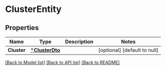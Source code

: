 # ClusterEntity

## Properties
Name | Type | Description | Notes
------------ | ------------- | ------------- | -------------
**Cluster** | [***ClusterDto**](ClusterDTO.md) |  | [optional] [default to null]

[[Back to Model list]](../README.md#documentation-for-models) [[Back to API list]](../README.md#documentation-for-api-endpoints) [[Back to README]](../README.md)

